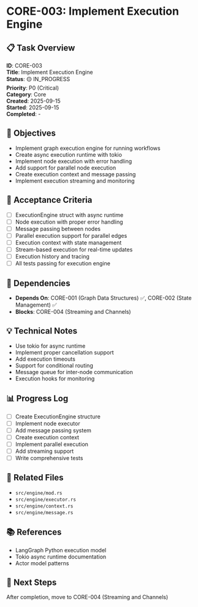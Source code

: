 # CORE-003: Implement Execution Engine

## 📋 Task Overview
**ID**: CORE-003  
**Title**: Implement Execution Engine  
**Status**: 🟡 IN_PROGRESS  
**Priority**: P0 (Critical)  
**Category**: Core  
**Created**: 2025-09-15  
**Started**: 2025-09-15  
**Completed**: -  

## 🎯 Objectives
- Implement graph execution engine for running workflows
- Create async execution runtime with tokio
- Implement node execution with error handling
- Add support for parallel node execution
- Create execution context and message passing
- Implement execution streaming and monitoring

## 📝 Acceptance Criteria
- [ ] ExecutionEngine struct with async runtime
- [ ] Node execution with proper error handling
- [ ] Message passing between nodes
- [ ] Parallel execution support for parallel edges
- [ ] Execution context with state management
- [ ] Stream-based execution for real-time updates
- [ ] Execution history and tracing
- [ ] All tests passing for execution engine

## 🔄 Dependencies
- **Depends On**: CORE-001 (Graph Data Structures) ✅, CORE-002 (State Management) ✅
- **Blocks**: CORE-004 (Streaming and Channels)

## 💡 Technical Notes
- Use tokio for async runtime
- Implement proper cancellation support
- Add execution timeouts
- Support for conditional routing
- Message queue for inter-node communication
- Execution hooks for monitoring

## 📊 Progress Log
- [ ] Create ExecutionEngine structure
- [ ] Implement node executor
- [ ] Add message passing system
- [ ] Create execution context
- [ ] Implement parallel execution
- [ ] Add streaming support
- [ ] Write comprehensive tests

## 🔗 Related Files
- `src/engine/mod.rs`
- `src/engine/executor.rs`
- `src/engine/context.rs`
- `src/engine/message.rs`

## 📚 References
- LangGraph Python execution model
- Tokio async runtime documentation
- Actor model patterns

## 🚀 Next Steps
After completion, move to CORE-004 (Streaming and Channels)